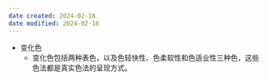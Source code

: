 ```yaml
---
date created: 2024-02-18
date modified: 2024-02-18
---
```

- 变化色
    - 变化色包括两种表色，以及色轻快性、色柔软性和色适业性三种色，这些色法都是真实色法的呈现方式。
